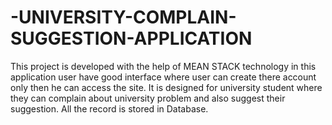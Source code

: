 # -UNIVERSITY-COMPLAIN-SUGGESTION-APPLICATION
This project is developed with the help of MEAN STACK technology in this application user have good interface where user can create there account only then he can access the site. It is designed for university student where they can complain about university problem and also suggest their suggestion. All the record is stored in Database.

